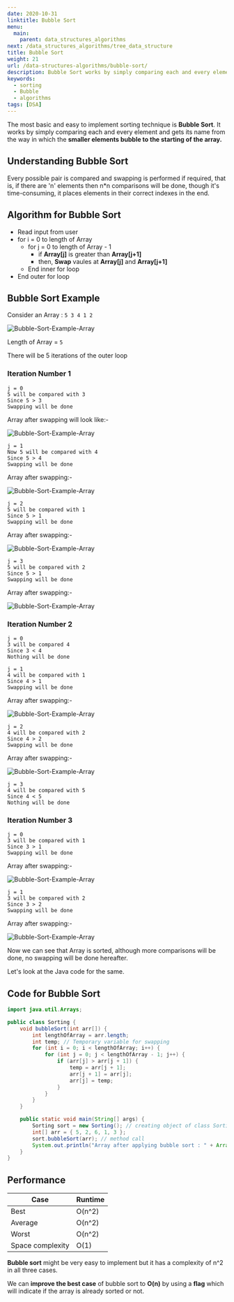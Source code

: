 ```yaml
---
date: 2020-10-31
linktitle: Bubble Sort
menu:
  main:
    parent: data_structures_algorithms
next: /data_structures_algorithms/tree_data_structure
title: Bubble Sort
weight: 21
url: /data-structures-algorithms/bubble-sort/
description: Bubble Sort works by simply comparing each and every element and gets its name from the way in which the smaller elements bubble to the starting of the array.
keywords:
  - sorting
  - Bubble
  - algorithms
tags: [DSA]
---
```

<meta property="og:image" content="https://tutswiki.com/images/DSA/radix-sort-example-array-1.png"/>
<meta name="twitter:card" content="summary" />
<meta name="twitter:title" content="Bubble Sort" />
<meta name=”twitter:description” content="Bubble Sort works by simply comparing each and every element and gets its name from the way in which the smaller elements bubble to the starting of the array." />

The most basic and easy to implement sorting technique is **Bubble Sort**. It works by simply comparing each and every element and gets its name from the way in which the **smaller elements bubble to the starting of the array.**

## Understanding Bubble Sort

Every possible pair is compared and swapping is performed if required, that is, if there are 'n' elements then n*n comparisons will be done, though it's time-consuming, it places elements in their correct indexes in the end.

## Algorithm for Bubble Sort

- Read input from user
- for  i = 0 to length of Array
    - for j = 0 to length of Array - 1
        - if **Array[j]** is greater than **Array[j+1]**
        - then, **Swap** vaules at **Array[j]** and **Array[j+1]**
    - End inner for loop
- End outer for loop

## Bubble Sort Example

Consider an Array : `5 3 4 1 2`

![Bubble-Sort-Example-Array](/images/DSA/bubble-sort-example-array-1.png "Bubble Sort Example Array")

Length of Array = `5`

There will be 5 iterations of the outer loop

### Iteration Number 1

    j = 0
    5 will be compared with 3
    Since 5 > 3
    Swapping will be done

Array after swapping will look like:-

![Bubble-Sort-Example-Array](/images/DSA/bubble-sort-example-array-2.png "Bubble Sort Example Array")

    j = 1
    Now 5 will be compared with 4
    Since 5 > 4
    Swapping will be done

Array after swapping:-

![Bubble-Sort-Example-Array](/images/DSA/bubble-sort-example-array-3.png "Bubble Sort Example Array")

    j = 2
    5 will be compared with 1
    Since 5 > 1
    Swapping will be done

Array after swapping:-

![Bubble-Sort-Example-Array](/images/DSA/bubble-sort-example-array-4.png "Bubble Sort Example Array")

    j = 3
    5 will be compared with 2
    Since 5 > 1
    Swapping will be done

Array after swapping:-

![Bubble-Sort-Example-Array](/images/DSA/bubble-sort-example-array-5.png "Bubble Sort Example Array")

### Iteration Number 2

    j = 0
    3 will be compared 4
    Since 3 < 4
    Nothing will be done

    j = 1
    4 will be compared with 1
    Since 4 > 1
    Swapping will be done

Array after swapping:-

![Bubble-Sort-Example-Array](/images/DSA/bubble-sort-example-array-6.png "Bubble Sort Example Array")

    j = 2
    4 will be compared with 2
    Since 4 > 2
    Swapping will be done

Array after swapping:-

![Bubble-Sort-Example-Array](/images/DSA/bubble-sort-example-array-7.png "Bubble Sort Example Array")

    j = 3
    4 will be compared with 5
    Since 4 < 5
    Nothing will be done

### Iteration Number 3

    j = 0
    3 will be compared with 1
    Since 3 > 1
    Swapping will be done

Array after swapping:-

![Bubble-Sort-Example-Array](/images/DSA/bubble-sort-example-array-8.png "Bubble Sort Example Array")

    j = 1
    3 will be compared with 2
    Since 3 > 2
    Swapping will be done

Array after swapping:-

![Bubble-Sort-Example-Array](/images/DSA/bubble-sort-example-array-9.png "Bubble Sort Example Array")

Now we can see that Array is sorted, although more comparisons will be done, no swapping will be done hereafter.

Let's look at the Java code for the same.

## Code for Bubble Sort

```java
import java.util.Arrays;

public class Sorting {
	void bubbleSort(int arr[]) {
		int lengthOfArray = arr.length;
		int temp; // Temporary variable for swapping
		for (int i = 0; i < lengthOfArray; i++) {
			for (int j = 0; j < lengthOfArray - 1; j++) {
				if (arr[j] > arr[j + 1]) {
					temp = arr[j + 1];
					arr[j + 1] = arr[j];
					arr[j] = temp;
				}
			}
		}
	}

	public static void main(String[] args) {
		Sorting sort = new Sorting(); // creating object of class Sorting
		int[] arr = { 5, 2, 6, 1, 3 };
		sort.bubbleSort(arr); // method call
		System.out.println("Array after applying bubble sort : " + Arrays.toString(arr));
	}
}
```

## Performance

| Case        | Runtime |
| ----------- | ----------- |
| Best        | O(n^2)  |
| Average     | O(n^2) |
| Worst       | O(n^2)  |
| Space complexity | O(1) | 

**Bubble sort** might be very easy to implement but it has a complexity of n^2 in all three cases.

We can **improve the best case** of bubble sort to **O(n)** by using a **flag** which will indicate if the array is already sorted or not.

